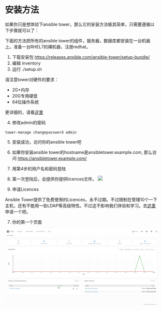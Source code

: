 # 安装方法

如果你只是想体验下ansible tower，那么它的安装方法极其简单，只需要遵循以下步骤就可以了：


下面的方法把所有的ansible tower的组件，服务器，数据库都安装在一台机器上。准备一台RHEL7的裸机器，注册redhat。



1. 下载安装包 https://releases.ansible.com/ansible-tower/setup-bundle/
2. 编辑 inventory
3. 运行 ./setup.sh

  请注意tower对硬件的要求：
  * 2G+内存
  * 20G专用硬盘
  * 64位操作系统

  更详细的，请看[这里](http://docs.ansible.com/ansible-tower/3.0.3/html/installandreference/requirements_refguide.html#ir-requirements)
 
4. 修改admin的密码
  
  ```
  tower-manage changepassword admin
  ```
  
5. 安装成功，访问你的ansible tower吧

  1. 如果你安装ansible tower的hostname是ansibletower.example.com, 那么访问 https://ansibletower.example.com/
  2. 用第4步的用户名和密码登陆
  3. 第一次登陆后，会提供你提供licences文件。
  ![](http://docs.ansible.com/ansible-tower/latest/html/userguide/_images/no-license.png)

6. 申请Licences

  Ansible Tower提供了免费使用的Licences，永不过期。不过限制在管理10个一下主机，还有不能用一些LDAP等高级特性。不过这不影响我们体验和学习。去[这里](https://www.ansible.com/license)申请一个把。

7. 你的第一个页面

  ![](main_dashboard.png)
